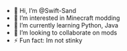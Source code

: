 - 👋 Hi, I’m @Swift-Sand
- 👀 I’m interested in Minecraft modding
- 🌱 I’m currently learning Python, Java
- 💞️ I’m looking to collaborate on mods
- ⚡ Fun fact: Im not stinky

<!---
Swift-Sand/Swift-Sand is a ✨ special ✨ repository because its `README.md` (this file) appears on your GitHub profile.
You can click the Preview link to take a look at your changes.
--->
